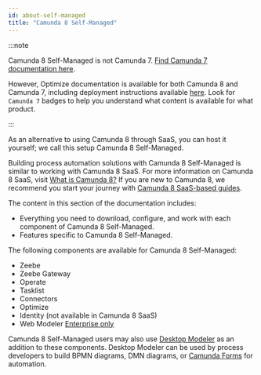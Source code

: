 ```yaml
---
id: about-self-managed
title: "Camunda 8 Self-Managed"
---
```


:::note

Camunda 8 Self-Managed is not Camunda 7. [Find Camunda 7 documentation here](https://docs.camunda.org).

However, Optimize documentation is available for both Camunda 8 and Camunda 7, including deployment instructions available [here]($optimize$/self-managed/optimize-deployment/install-and-start). Look for `Camunda 7` badges to help you understand what content is available for what product.

:::

As an alternative to using Camunda 8 through SaaS, you can host it yourself; we call this setup Camunda 8 Self-Managed.

Building process automation solutions with Camunda 8 Self-Managed is similar to working with Camunda 8 SaaS. For more information on Camunda 8 SaaS, visit [What is Camunda 8?](../components/concepts/what-is-camunda-8.md) If you are new to Camunda 8, we recommend you start your journey with [Camunda 8 SaaS-based guides](../../guides/).

The content in this section of the documentation includes:

- Everything you need to download, configure, and work with each component of Camunda 8 Self-Managed.
- Features specific to Camunda 8 Self-Managed.

The following components are available for Camunda 8 Self-Managed:

- Zeebe
- Zeebe Gateway
- Operate
- Tasklist
- Connectors
- Optimize
- Identity (not available in Camunda 8 SaaS)
- Web Modeler [<span class="badge badge--enterprise-only">Enterprise only</span>](../../reference/licenses/#web-modeler)

Camunda 8 Self-Managed users may also use [Desktop Modeler](../../components/modeler/desktop-modeler/install-the-modeler) as an addition to these components. Desktop Modeler can be used by process developers to build BPMN diagrams, DMN diagrams, or [Camunda Forms](../guides/utilizing-forms.md) for automation.
